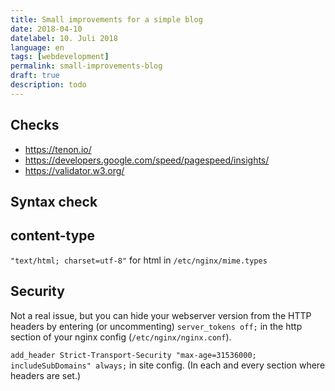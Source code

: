 ```yaml
---
title: Small improvements for a simple blog
date: 2018-04-10
datelabel: 10. Juli 2018
language: en
tags: [webdevelopment]
permalink: small-improvements-blog
draft: true
description: todo
---
```



## Checks

- https://tenon.io/
- https://developers.google.com/speed/pagespeed/insights/
- https://validator.w3.org/


## Syntax check



## content-type

`"text/html; charset=utf-8"` for html in `/etc/nginx/mime.types`


## Security

Not a real issue, but you can hide your webserver version from the HTTP headers by entering (or uncommenting) `server_tokens off;` in the http section of your nginx config (`/etc/nginx/nginx.conf`).


`add_header Strict-Transport-Security "max-age=31536000; includeSubDomains" always;` in site config. (In each and every section where headers are set.)
